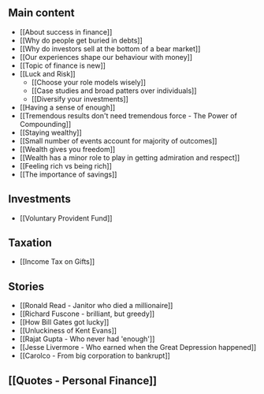 ## Main content
- [[About success in finance]]
- [[Why do people get buried in debts]]
- [[Why do investors sell at the bottom of a bear market]]
- [[Our experiences shape our behaviour with money]]
- [[Topic of finance is new]]
- [[Luck and Risk]]
	- [[Choose your role models wisely]]
	- [[Case studies and broad patters over individuals]]
	- [[Diversify your investments]]
- [[Having a sense of enough]]
- [[Tremendous results don't need tremendous force - The Power of Compounding]]
- [[Staying wealthy]]
- [[Small number of events account for majority of outcomes]]
- [[Wealth gives you freedom]]
- [[Wealth has a minor role to play in getting admiration and respect]]
- [[Feeling rich vs being rich]]
- [[The importance of savings]]

## Investments
- [[Voluntary Provident Fund]]

## Taxation
- [[Income Tax on Gifts]]

## Stories
- [[Ronald Read - Janitor who died a millionaire]]
- [[Richard Fuscone - brilliant, but greedy]]
- [[How Bill Gates got lucky]]
- [[Unluckiness of Kent Evans]]
- [[Rajat Gupta - Who never had 'enough']]
- [[Jesse Livermore - Who earned when the Great Depression happened]]
- [[Carolco - From big corporation to bankrupt]]

## [[Quotes - Personal Finance]]

